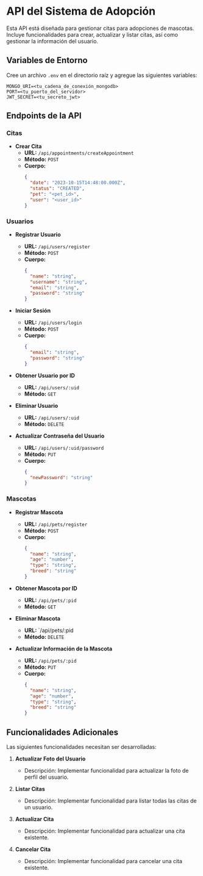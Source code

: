 # API del Sistema de Adopción

Esta API está diseñada para gestionar citas para adopciones de mascotas. Incluye funcionalidades para crear, actualizar y listar citas, así como gestionar la información del usuario.

## Variables de Entorno

Cree un archivo `.env` en el directorio raíz y agregue las siguientes variables:

```
MONGO_URI=<tu_cadena_de_conexión_mongodb>
PORT=<tu_puerto_del_servidor>
JWT_SECRET=<tu_secreto_jwt>
```

## Endpoints de la API

### Citas

- **Crear Cita**
  - **URL:** `/api/appointments/createAppointment`
  - **Método:** `POST`
  - **Cuerpo:**
    ```json
    {
      "date": "2023-10-15T14:48:00.000Z",
      "status": "CREATED",
      "pet": "<pet_id>",
      "user": "<user_id>"
    }
    ```

### Usuarios

- **Registrar Usuario**
  - **URL:** `/api/users/register`
  - **Método:** `POST`
  - **Cuerpo:**
    ```json
    {
      "name": "string",
      "username": "string",
      "email": "string",
      "password": "string"
    }
    ```

- **Iniciar Sesión**
  - **URL:** `/api/users/login`
  - **Método:** `POST`
  - **Cuerpo:**
    ```json
    {
      "email": "string",
      "password": "string"
    }
    ```

- **Obtener Usuario por ID**
  - **URL:** `/api/users/:uid`
  - **Método:** `GET`

- **Eliminar Usuario**
  - **URL:** `/api/users/:uid`
  - **Método:** `DELETE`

- **Actualizar Contraseña del Usuario**
  - **URL:** `/api/users/:uid/password`
  - **Método:** `PUT`
  - **Cuerpo:**
    ```json
    {
      "newPassword": "string"
    }
    ```

### Mascotas

- **Registrar Mascota**
  - **URL:** `/api/pets/register`
  - **Método:** `POST`
  - **Cuerpo:**
    ```json
    {
      "name": "string",
      "age": "number",
      "type": "string",
      "breed": "string"
    }
    ```

- **Obtener Mascota por ID**
  - **URL:** `/api/pets/:pid`
  - **Método:** `GET`

- **Eliminar Mascota**
  - **URL:** `/api/pets/:pid
  - **Método:** `DELETE`

- **Actualizar Información de la Mascota**
  - **URL:** `/api/pets/:pid`
  - **Método:** `PUT`
  - **Cuerpo:**
    ```json
    {
      "name": "string",
      "age": "number",
      "type": "string",
      "breed": "string"
    }
    ```

## Funcionalidades Adicionales

Las siguientes funcionalidades necesitan ser desarrolladas:

1. **Actualizar Foto del Usuario**
   - Descripción: Implementar funcionalidad para actualizar la foto de perfil del usuario.

2. **Listar Citas**
   - Descripción: Implementar funcionalidad para listar todas las citas de un usuario.

3. **Actualizar Cita**
   - Descripción: Implementar funcionalidad para actualizar una cita existente.

4. **Cancelar Cita**
   - Descripción: Implementar funcionalidad para cancelar una cita existente.
